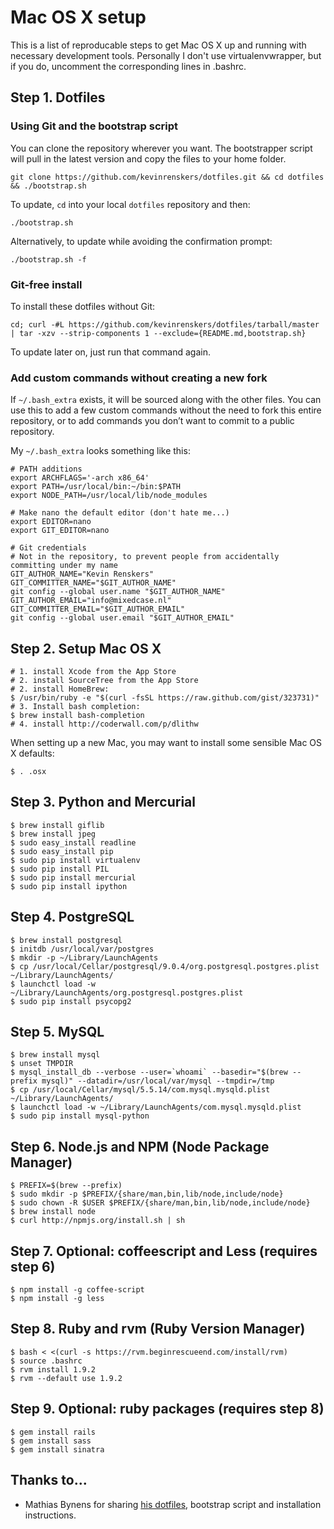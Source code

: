 # Mac OS X setup

This is a list of reproducable steps to get Mac OS X up and running with necessary development tools. Personally I don't use virtualenvwrapper, but if you do, uncomment the corresponding lines in .bashrc.


## Step 1. Dotfiles
### Using Git and the bootstrap script
You can clone the repository wherever you want. The bootstrapper script will pull in the latest version and copy the files to your home folder.

    git clone https://github.com/kevinrenskers/dotfiles.git && cd dotfiles && ./bootstrap.sh

To update, `cd` into your local `dotfiles` repository and then:

    ./bootstrap.sh

Alternatively, to update while avoiding the confirmation prompt:

    ./bootstrap.sh -f

### Git-free install
To install these dotfiles without Git:

    cd; curl -#L https://github.com/kevinrenskers/dotfiles/tarball/master | tar -xzv --strip-components 1 --exclude={README.md,bootstrap.sh}

To update later on, just run that command again.

### Add custom commands without creating a new fork

If `~/.bash_extra` exists, it will be sourced along with the other files. You can use this to add a few custom commands without the need to fork this entire repository, or to add commands you don’t want to commit to a public repository.

My `~/.bash_extra` looks something like this:

    # PATH additions
    export ARCHFLAGS='-arch x86_64'
    export PATH=/usr/local/bin:~/bin:$PATH
    export NODE_PATH=/usr/local/lib/node_modules
    
    # Make nano the default editor (don't hate me...)
    export EDITOR=nano
    export GIT_EDITOR=nano
    
    # Git credentials
    # Not in the repository, to prevent people from accidentally committing under my name
    GIT_AUTHOR_NAME="Kevin Renskers"
    GIT_COMMITTER_NAME="$GIT_AUTHOR_NAME"
    git config --global user.name "$GIT_AUTHOR_NAME"
    GIT_AUTHOR_EMAIL="info@mixedcase.nl"
    GIT_COMMITTER_EMAIL="$GIT_AUTHOR_EMAIL"
    git config --global user.email "$GIT_AUTHOR_EMAIL"


## Step 2. Setup Mac OS X
    # 1. install Xcode from the App Store
    # 2. install SourceTree from the App Store
    # 2. install HomeBrew:
    $ /usr/bin/ruby -e "$(curl -fsSL https://raw.github.com/gist/323731)"
    # 3. Install bash completion:
    $ brew install bash-completion
    # 4. install http://coderwall.com/p/dlithw

When setting up a new Mac, you may want to install some sensible Mac OS X defaults:

    $ . .osx


## Step 3. Python and Mercurial
    $ brew install giflib
    $ brew install jpeg
    $ sudo easy_install readline
    $ sudo easy_install pip
    $ sudo pip install virtualenv
    $ sudo pip install PIL
    $ sudo pip install mercurial
    $ sudo pip install ipython


## Step 4. PostgreSQL
    $ brew install postgresql
    $ initdb /usr/local/var/postgres
    $ mkdir -p ~/Library/LaunchAgents
    $ cp /usr/local/Cellar/postgresql/9.0.4/org.postgresql.postgres.plist ~/Library/LaunchAgents/
    $ launchctl load -w ~/Library/LaunchAgents/org.postgresql.postgres.plist
    $ sudo pip install psycopg2


## Step 5. MySQL
    $ brew install mysql
    $ unset TMPDIR
    $ mysql_install_db --verbose --user=`whoami` --basedir="$(brew --prefix mysql)" --datadir=/usr/local/var/mysql --tmpdir=/tmp
    $ cp /usr/local/Cellar/mysql/5.5.14/com.mysql.mysqld.plist ~/Library/LaunchAgents/
    $ launchctl load -w ~/Library/LaunchAgents/com.mysql.mysqld.plist
    $ sudo pip install mysql-python


## Step 6. Node.js and NPM (Node Package Manager)
    $ PREFIX=$(brew --prefix)
    $ sudo mkdir -p $PREFIX/{share/man,bin,lib/node,include/node}
    $ sudo chown -R $USER $PREFIX/{share/man,bin,lib/node,include/node}
    $ brew install node
    $ curl http://npmjs.org/install.sh | sh


## Step 7. Optional: coffeescript and Less (requires step 6)
    $ npm install -g coffee-script
    $ npm install -g less


## Step 8. Ruby and rvm (Ruby Version Manager)
    $ bash < <(curl -s https://rvm.beginrescueend.com/install/rvm)
    $ source .bashrc
    $ rvm install 1.9.2
    $ rvm --default use 1.9.2


## Step 9. Optional: ruby packages (requires step 8)
    $ gem install rails
    $ gem install sass
    $ gem install sinatra


## Thanks to...
* Mathias Bynens for sharing [his dotfiles](https://github.com/mathiasbynens/dotfiles), bootstrap script and installation instructions.
